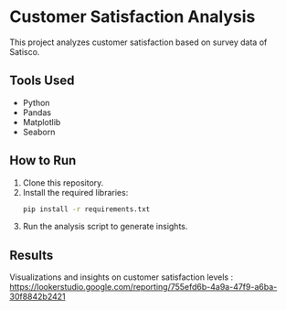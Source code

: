 # Customer Satisfaction Analysis

This project analyzes customer satisfaction based on survey data of Satisco.

## Tools Used
- Python
- Pandas
- Matplotlib
- Seaborn

## How to Run
1. Clone this repository.
2. Install the required libraries:
   ```bash
   pip install -r requirements.txt
3. Run the analysis script to generate insights.

## Results
Visualizations and insights on customer satisfaction levels : https://lookerstudio.google.com/reporting/755efd6b-4a9a-47f9-a6ba-30f8842b2421
